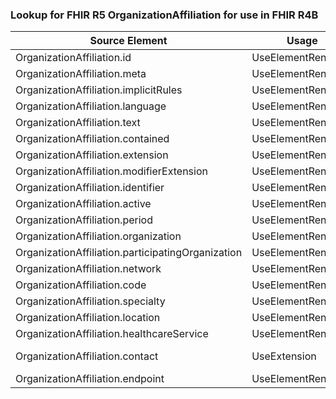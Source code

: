 ### Lookup for FHIR R5 OrganizationAffiliation for use in FHIR R4B

| Source Element | Usage | Target |
| -------------- | ----- | ------ |
| OrganizationAffiliation.id | UseElementRenamed | OrganizationAffiliation.id |
| OrganizationAffiliation.meta | UseElementRenamed | OrganizationAffiliation.meta |
| OrganizationAffiliation.implicitRules | UseElementRenamed | OrganizationAffiliation.implicitRules |
| OrganizationAffiliation.language | UseElementRenamed | OrganizationAffiliation.language |
| OrganizationAffiliation.text | UseElementRenamed | OrganizationAffiliation.text |
| OrganizationAffiliation.contained | UseElementRenamed | OrganizationAffiliation.contained |
| OrganizationAffiliation.extension | UseElementRenamed | OrganizationAffiliation.extension |
| OrganizationAffiliation.modifierExtension | UseElementRenamed | OrganizationAffiliation.modifierExtension |
| OrganizationAffiliation.identifier | UseElementRenamed | OrganizationAffiliation.identifier |
| OrganizationAffiliation.active | UseElementRenamed | OrganizationAffiliation.active |
| OrganizationAffiliation.period | UseElementRenamed | OrganizationAffiliation.period |
| OrganizationAffiliation.organization | UseElementRenamed | OrganizationAffiliation.organization |
| OrganizationAffiliation.participatingOrganization | UseElementRenamed | OrganizationAffiliation.participatingOrganization |
| OrganizationAffiliation.network | UseElementRenamed | OrganizationAffiliation.network |
| OrganizationAffiliation.code | UseElementRenamed | OrganizationAffiliation.code |
| OrganizationAffiliation.specialty | UseElementRenamed | OrganizationAffiliation.specialty |
| OrganizationAffiliation.location | UseElementRenamed | OrganizationAffiliation.location |
| OrganizationAffiliation.healthcareService | UseElementRenamed | OrganizationAffiliation.healthcareService |
| OrganizationAffiliation.contact | UseExtension | http://hl7.org/fhir/5.0/StructureDefinition/extension-OrganizationAffiliation.contact |
| OrganizationAffiliation.endpoint | UseElementRenamed | OrganizationAffiliation.endpoint |
